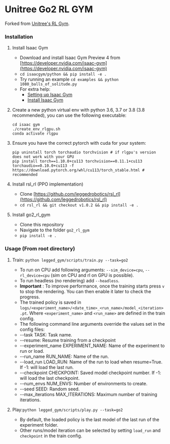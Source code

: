# Unitree Go2 RL GYM

Forked from [Unitree's RL Gym](https://github.com/unitreerobotics/unitree_rl_gym.git).

### Installation

1. Install Isaac Gym
   - Download and install Isaac Gym Preview 4 from [https://developer.nvidia.com/isaac-gym](https://developer.nvidia.com/isaac-gym)
   - `cd isaacgym/python && pip install -e .`
   - Try running an example `cd examples && python 1080_balls_of_solitude.py`
   - For extra help:
      - [Setting up Isaac Gym](https://learningreinforcementlearning.com/setting-up-isaac-gym-on-an-ubuntu-laptop-785b5a15e5a9)
      - [Install Isaac Gym](https://medium.com/@piliwilliam0306/install-isaac-gym-on-ubuntu-22-04-8ebf4b86e6f7)
2. Create a new python virtual env with python 3.6, 3.7 or 3.8 (3.8 recommended), you can use the following executable:
   ```
   cd isaac gym
   ./create_env_rlgpu.sh
   conda activate rlgpu
   ```
4. Ensure you have the correct pytorch with cuda for your system:
   ```
   pip uninstall torch torchaudio torchvision # if rlgpu's version does not work with your GPU
   pip install torch==1.10.0+cu113 torchvision==0.11.1+cu113 torchaudio==0.10.0+cu113 -f https://download.pytorch.org/whl/cu113/torch_stable.html # recommended 
   ```
5. Install rsl_rl (PPO implementation)

   - Clone [https://github.com/leggedrobotics/rsl_rl](https://github.com/leggedrobotics/rsl_rl)
   - `cd rsl_rl && git checkout v1.0.2 && pip install -e .`

6. Install go2_rl_gym
   - Clone this repository
   - Navigate to the folder `go2_rl_gym`
   - `pip install -e .`

### Usage (From root directory)

1. Train:
   `python legged_gym/scripts/train.py --task=go2`

   * To run on CPU add following arguments: `--sim_device=cpu`, `--rl_device=cpu` (sim on CPU and rl on GPU is possible).
   * To run headless (no rendering) add `--headless`.
   * **Important** : To improve performance, once the training starts press `v` to stop the rendering. You can then enable it later to check the progress.
   * The trained policy is saved in `logs/<experiment_name>/<date_time>_<run_name>/model_<iteration>.pt`. Where `<experiment_name>` and `<run_name>` are defined in the train config.
   * The following command line arguments override the values set in the config files:
   * --task TASK: Task name.
   * --resume: Resume training from a checkpoint
   * --experiment_name EXPERIMENT_NAME: Name of the experiment to run or load.
   * --run_name RUN_NAME: Name of the run.
   * --load_run LOAD_RUN: Name of the run to load when resume=True. If -1: will load the last run.
   * --checkpoint CHECKPOINT: Saved model checkpoint number. If -1: will load the last checkpoint.
   * --num_envs NUM_ENVS: Number of environments to create.
   * --seed SEED: Random seed.
   * --max_iterations MAX_ITERATIONS: Maximum number of training iterations.
2. Play:`python legged_gym/scripts/play.py --task=go2`

   * By default, the loaded policy is the last model of the last run of the experiment folder.
   * Other runs/model iteration can be selected by setting `load_run` and `checkpoint` in the train config.


